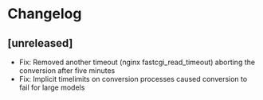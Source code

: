 # Changelog

## [unreleased]

- Fix: Removed another timeout (nginx fastcgi_read_timeout) aborting the conversion after five minutes
- Fix: Implicit timelimits on conversion processes caused conversion to fail for large models 
